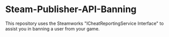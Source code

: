 # Steam-Publisher-API-Banning
This repository uses the Steamworks "ICheatReportingService Interface" to assist you in banning a user from your game.
